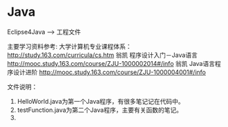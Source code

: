 # Java

Eclipse4Java --> 工程文件



主要学习资料参考: 
大学计算机专业课程体系：http://study.163.com/curricula/cs.htm
翁凯 程序设计入门－Java语言 http://mooc.study.163.com/course/ZJU-1000002014#/info
翁凯 Java语言程序设计进阶 http://mooc.study.163.com/course/ZJU-1000004001#/info


文件说明：

1. HelloWorld.java为第一个Java程序，有很多笔记记在代码中。
2. testFunction.java为第二个Java程序，主要有关函数的笔记。
3. 
